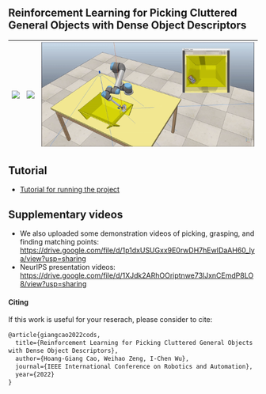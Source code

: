 ## Reinforcement Learning for Picking Cluttered General Objects with Dense Object Descriptors

![](./doc/Matching_img.gif)  |  ![](./doc/SceneConsistency_img.gif) | ![](./doc/CODDepth.gif)
:----------------------:|:----------------------:|:----------------------:

## Tutorial
- [Tutorial for running the project](./doc/tutorial.md)

## Supplementary videos
* We also uploaded some demonstration videos of picking, grasping, and finding matching points:
https://drive.google.com/file/d/1p1dxUSUGxx9E0rwDH7hEwIDaAH60_lya/view?usp=sharing
* NeurIPS presentation videos:
https://drive.google.com/file/d/1XJdk2ARhOOriptnwe73lJxnCEmdP8LO8/view?usp=sharing


#### Citing

If this work is useful for your reserach, please consider to cite:

```
@article{giangcao2022cods,
  title={Reinforcement Learning for Picking Cluttered General Objects with Dense Object Descriptors},
  author={Hoang-Giang Cao, Weihao Zeng, I-Chen Wu},
  journal={IEEE International Conference on Robotics and Automation},
  year={2022}
}
```
